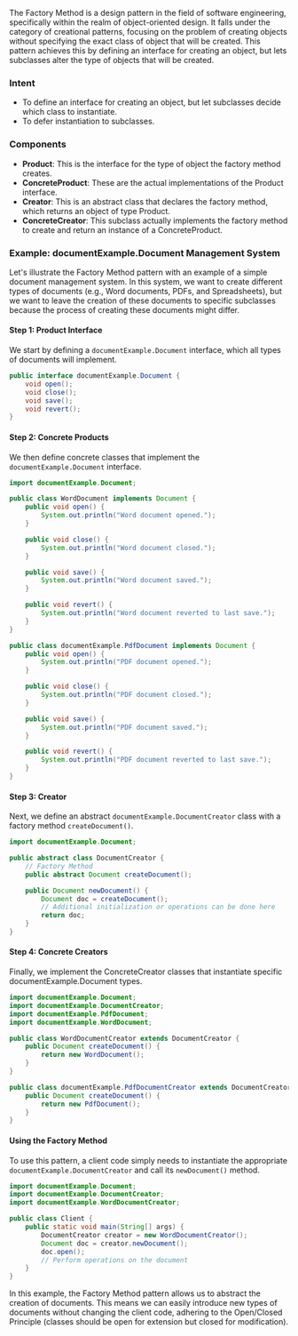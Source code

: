 The Factory Method is a design pattern in the field of software engineering, specifically within the realm of object-oriented design. It falls under the category of creational patterns, focusing on the problem of creating objects without specifying the exact class of object that will be created. This pattern achieves this by defining an interface for creating an object, but lets subclasses alter the type of objects that will be created.

### Intent
- To define an interface for creating an object, but let subclasses decide which class to instantiate.
- To defer instantiation to subclasses.

### Components
- **Product**: This is the interface for the type of object the factory method creates.
- **ConcreteProduct**: These are the actual implementations of the Product interface.
- **Creator**: This is an abstract class that declares the factory method, which returns an object of type Product.
- **ConcreteCreator**: This subclass actually implements the factory method to create and return an instance of a ConcreteProduct.

### Example: documentExample.Document Management System

Let's illustrate the Factory Method pattern with an example of a simple document management system. In this system, we want to create different types of documents (e.g., Word documents, PDFs, and Spreadsheets), but we want to leave the creation of these documents to specific subclasses because the process of creating these documents might differ.

#### Step 1: Product Interface
We start by defining a `documentExample.Document` interface, which all types of documents will implement.

```java
public interface documentExample.Document {
    void open();
    void close();
    void save();
    void revert();
}
```

#### Step 2: Concrete Products
We then define concrete classes that implement the `documentExample.Document` interface.

```java
import documentExample.Document;

public class WordDocument implements Document {
    public void open() {
        System.out.println("Word document opened.");
    }

    public void close() {
        System.out.println("Word document closed.");
    }

    public void save() {
        System.out.println("Word document saved.");
    }

    public void revert() {
        System.out.println("Word document reverted to last save.");
    }
}

public class documentExample.PdfDocument implements Document {
    public void open() {
        System.out.println("PDF document opened.");
    }

    public void close() {
        System.out.println("PDF document closed.");
    }

    public void save() {
        System.out.println("PDF document saved.");
    }

    public void revert() {
        System.out.println("PDF document reverted to last save.");
    }
}
```

#### Step 3: Creator
Next, we define an abstract `documentExample.DocumentCreator` class with a factory method `createDocument()`.

```java
import documentExample.Document;

public abstract class DocumentCreator {
    // Factory Method
    public abstract Document createDocument();

    public Document newDocument() {
        Document doc = createDocument();
        // Additional initialization or operations can be done here
        return doc;
    }
}
```

#### Step 4: Concrete Creators
Finally, we implement the ConcreteCreator classes that instantiate specific documentExample.Document types.

```java
import documentExample.Document;
import documentExample.DocumentCreator;
import documentExample.PdfDocument;
import documentExample.WordDocument;

public class WordDocumentCreator extends DocumentCreator {
    public Document createDocument() {
        return new WordDocument();
    }
}

public class documentExample.PdfDocumentCreator extends DocumentCreator {
    public Document createDocument() {
        return new PdfDocument();
    }
}
```

#### Using the Factory Method
To use this pattern, a client code simply needs to instantiate the appropriate `documentExample.DocumentCreator` and call its `newDocument()` method.

```java
import documentExample.Document;
import documentExample.DocumentCreator;
import documentExample.WordDocumentCreator;

public class Client {
    public static void main(String[] args) {
        DocumentCreator creator = new WordDocumentCreator();
        Document doc = creator.newDocument();
        doc.open();
        // Perform operations on the document
    }
}
```

In this example, the Factory Method pattern allows us to abstract the creation of documents. This means we can easily introduce new types of documents without changing the client code, adhering to the Open/Closed Principle (classes should be open for extension but closed for modification).